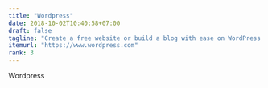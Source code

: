 ```yaml
---
title: "Wordpress"
date: 2018-10-02T10:40:58+07:00
draft: false
tagline: "Create a free website or build a blog with ease on WordPress.com. Dozens of free, customizable, mobile-ready designs and themes. Free hosting and support."
itemurl: "https://www.wordpress.com"
rank: 3
---
```

Wordpress